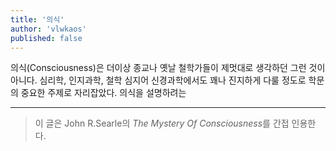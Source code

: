 ```yaml
---
title: '의식'
author: 'vlwkaos'
published: false
---
```


의식(Consciousness)은 더이상 종교나 옛날 철학가들이 제멋대로 생각하던 그런 것이 아니다. 심리학, 인지과학, 철학 심지어 신경과학에서도 꽤나 진지하게 다룰 정도로 학문의 중요한 주제로 자리잡았다. 의식을 설명하려는 

---

> 이 글은 John R.Searle의 *The Mystery Of Consciousness*를 간접 인용한다.